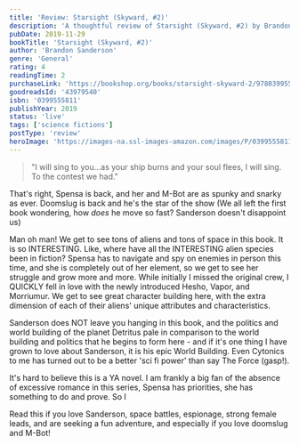 ```yaml
---
title: 'Review: Starsight (Skyward, #2)'
description: 'A thoughtful review of Starsight (Skyward, #2) by Brandon Sanderson'
pubDate: 2019-11-29
bookTitle: 'Starsight (Skyward, #2)'
author: 'Brandon Sanderson'
genre: 'General'
rating: 4
readingTime: 2
purchaseLink: 'https://bookshop.org/books/starsight-skyward-2/9780399555817'
goodreadsId: '43979540'
isbn: '0399555811'
publishYear: 2019
status: 'live'
tags: ['science fictions']
postType: 'review'
heroImage: 'https://images-na.ssl-images-amazon.com/images/P/0399555811.01.L.jpg'
---
```


> "I will sing to you...as your ship burns and your soul flees, I will sing. To the contest we had."

That's right, Spensa is back, and her and M-Bot are as spunky and snarky as ever. Doomslug is back and he's the star of the show (We all left the first book wondering, how *does* he move so fast? Sanderson doesn't disappoint us)

Man oh man! We get to see tons of aliens and tons of space in this book. It is so INTERESTING. Like, where have all the INTERESTING alien species been in fiction? Spensa has to navigate and spy on enemies in person this time, and she is completely out of her element, so we get to see her struggle and grow more and more. While initially I missed the original crew, I QUICKLY fell in love with the newly introduced Hesho, Vapor, and Morriumur. We get to see great character building here, with the extra dimension of each of their aliens' unique attributes and characteristics.

Sanderson does NOT leave you hanging in this book, and the politics and world building of the planet Detritus pale in comparison to the world building and politics that he begins to form here - and if it's one thing I have grown to love about Sanderson, it is his epic World Building. Even Cytonics to me has turned out to be a better 'sci fi power' than say The Force (gasp!). 

It's hard to believe this is a YA novel. I am frankly a big fan of the absence of excessive romance in this series, Spensa has priorities, she has something to do and prove. So I 

Read this if you love Sanderson, space battles, espionage, strong female leads, and are seeking a fun adventure, and especially if you love doomslug and M-Bot!